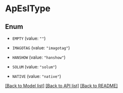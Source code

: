 # ApEslType

## Enum


* `EMPTY` (value: `""`)

* `IMAGOTAG` (value: `"imagotag"`)

* `HANSHOW` (value: `"hanshow"`)

* `SOLUM` (value: `"solum"`)

* `NATIVE` (value: `"native"`)


[[Back to Model list]](../README.md#documentation-for-models) [[Back to API list]](../README.md#documentation-for-api-endpoints) [[Back to README]](../README.md)


